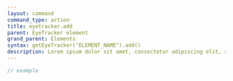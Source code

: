 ```yaml
---
layout: command
command_type: action
title: eyetracker.add
parent: EyeTracker element
grand_parent: Elements
syntax: getEyeTracker("ELEMENT_NAME").add()
description: Lorem ipsum dolor sit amet, consectetur adipiscing elit, sed do eiusmod tempor incididunt ut labore et dolore magna aliqua. Ut enim ad minim veniam, quis nostrud exercitation ullamco laboris nisi ut aliquip ex ea commodo consequat.
---
```


```javascript
// example
```